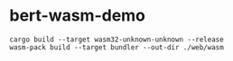 # bert-wasm-demo

```
cargo build --target wasm32-unknown-unknown --release
wasm-pack build --target bundler --out-dir ./web/wasm   
```